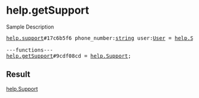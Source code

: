 # help.getSupport

Sample Description

<pre>
<a href="../constructor/help.support.md">help.support</a>#17c6b5f6 phone_number:<a href="../type/string.md">string</a> user:<a href="../type/User.md">User</a> = <a href="../type/help.Support.md">help.Support</a>;

---functions---
<a href="../method/help.getSupport.md">help.getSupport</a>#9cdf08cd = <a href="../type/help.Support.md">help.Support</a>;</pre>

## Result

<a href="../type/help.Support.md">help.Support</a>

